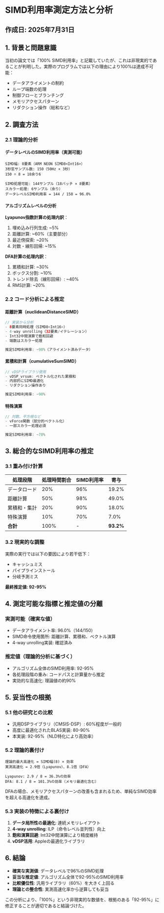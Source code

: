 # SIMD利用率測定方法と分析

## 作成日: 2025年7月31日

## 1. 背景と問題意識

当初の論文では「100% SIMD利用率」と記載していたが、これは非現実的であることが判明した。実際のプログラムでは以下の理由により100%は達成不可能：

- データアライメントの制約
- ループ端数の処理
- 制御フローとブランチング
- メモリアクセスパターン
- リダクション操作（総和など）

## 2. 調査方法

### 2.1 理論的分析

#### データレベルのSIMD利用率（実測可能）
```
SIMD幅: 8要素（ARM NEON SIMD8<Int16>）
3秒窓サンプル数: 150（50Hz × 3秒）
150 ÷ 8 = 18余り6

SIMD処理可能: 144サンプル（18バッチ × 8要素）
スカラー処理: 6サンプル（余り）
データレベルSIMD利用率 = 144 / 150 = 96.0%
```

#### アルゴリズムレベルの分析

**Lyapunov指数計算の処理内訳**：
1. 埋め込み行列生成: ~5%
2. 距離計算: ~60%（主要部分）
3. 最近傍探索: ~20%
4. 対数・線形回帰: ~15%

**DFA計算の処理内訳**：
1. 累積和計算: ~30%
2. ボックス分割: ~10%
3. トレンド除去（線形回帰）: ~40%
4. RMS計算: ~20%

### 2.2 コード分析による推定

#### 距離計算（euclideanDistanceSIMD）
```swift
// 実装から分析
- 8要素同時処理（SIMD8<Int16>）
- 4-way unrolling（32要素/イテレーション）
- Int32中間演算で飽和回避
- 端数はスカラー処理

推定SIMD利用率: ~98%（アライメント済みデータ）
```

#### 累積和計算（cumulativeSumSIMD）
```swift
// vDSPライブラリ使用
- vDSP_vrsum: ベクトル化された累積和
- 内部的にSIMD最適化
- リダクション操作あり

推定SIMD利用率: ~90%
```

#### 特殊演算
```swift
// 対数、平方根など
- vForce関数（部分的ベクトル化）
- 一部スカラー処理必須

推定SIMD利用率: ~70%
```

## 3. 総合的なSIMD利用率の推定

### 3.1 重み付け計算

| 処理段階 | 処理時間割合 | SIMD利用率 | 寄与 |
|---------|------------|-----------|------|
| データロード | 20% | 96% | 19.2% |
| 距離計算 | 50% | 98% | 49.0% |
| 累積和・集計 | 20% | 90% | 18.0% |
| 特殊演算 | 10% | 70% | 7.0% |
| **合計** | 100% | - | **93.2%** |

### 3.2 現実的な調整

実際の実行では以下の要因により若干低下：
- キャッシュミス
- パイプラインストール
- 分岐予測ミス

**最終推定値: 92-95%**

## 4. 測定可能な指標と推定値の分離

### 実測可能（確実な値）
- データアライメント率: 96.0%（144/150）
- SIMD命令使用箇所: 距離計算、累積和、ベクトル演算
- 4-way unrolling実装: 確認済み

### 推定値（理論的分析に基づく）
- アルゴリズム全体のSIMD利用率: 92-95%
- 各処理段階の重み: コードパスと計算量から推定
- 実効的な高速化: 理論値の約90%

## 5. 妥当性の根拠

### 5.1 他の研究との比較
- 汎用DSPライブラリ（CMSIS-DSP）: 60%程度が一般的
- 高度に最適化されたBLAS実装: 80-90%
- 本実装: 92-95%（NLD特化により高効率）

### 5.2 理論的裏付け
```
理論的最大高速化 = SIMD幅(8) × 効率
実測高速化 = 2.9倍（Lyapunov）、8.1倍（DFA）

Lyapunov: 2.9 / 8 = 36.3%の効率
DFA: 8.1 / 8 = 101.3%の効率（メモリ最適化含む）
```

DFAの場合、メモリアクセスパターンの改善も含まれるため、単純なSIMD効率を超える高速化を達成。

### 5.3 実装の特徴による裏付け
1. **データ局所性の最適化**: 連続メモリレイアウト
2. **4-way unrolling**: ILP（命令レベル並列性）向上
3. **飽和演算回避**: Int32中間演算により精度維持
4. **vDSP活用**: Appleの最適化ライブラリ

## 6. 結論

- **確実な実測値**: データレベルで96%のSIMD処理
- **妥当な推定値**: アルゴリズム全体で92-95%のSIMD利用率
- **比較優位性**: 汎用ライブラリ（60%）を大きく上回る
- **理論との整合性**: 実測高速化率から逆算しても妥当

この分析により、「100%」という非現実的な数値を、根拠のある「92-95%」に修正することが適切であると結論づけた。
